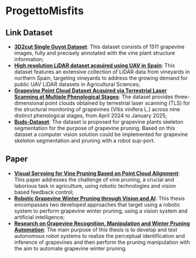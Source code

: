 # ProgettoMisfits

## Link Dataset
- [**3D2cut Single Guyot Dataset**](https://zenodo.org/records/7679898): This dataset consists of 1511 grapevine images, fully and precisely annotated with the vine plant structure information;
- [**High resolution LiDAR dataset acquired using UAV in Spain**](https://zenodo.org/records/8113105): This dataset features an extensive collection of LiDAR data from vineyards in northern Spain, targeting vineyards to address the growing demand for public UAV LiDAR datasets in Agricultural Sciences;
- [**Grapevine Point Cloud Dataset Acquired via Terrestrial Laser Scanning at Multiple Phenological Stages**](https://zenodo.org/records/16751664?utm_source=chatgpt.com): The dataset provides three-dimensional point clouds obtained by terrestrial laser scanning (TLS) for the structural monitoring of grapevines (Vitis vinifera L.) across nine distinct phenological stages, from April 2024 to January 2025;
- [**Buds-Dataset**](https://github.com/humain-lab/Buds-Dataset/tree/main): The dataset is proposed for grapevine plants skeleton segmentation for the purpose of grapevine pruning. Based on this dataset a computer vision solution could be implemented for grapevine skeleton segmentation and pruning with a robot sup-port.

## Paper
- [**Visual Servoing for Vine Pruning Based on Point Cloud Alignment**](https://github.com/PietroMiloTasinato/ProgettoMisfits/blob/main/material/papers/Visual%20Servoing%20for%20Vine%20Pruning%20Based%20on%20Point%20Cloud%20Alignment.pdf): This paper addresses the challenge of vine pruning, a crucial and laborious task in agriculture, using robotic technologies and vision based feedback control;
- [**Robotic Grapevine Winter Pruning through Vision and AI**](https://github.com/PietroMiloTasinato/ProgettoMisfits/blob/main/material/papers/Robotic%20Grapevine%20Winter%20Pruning%20through.pdf): This thesis encompasses two developed approaches that target using a robotic system to perform grapevine winter pruning, using a vision system and artificial intelligence;
- [**Research on Grapevine Recognition, Manipulation and Winter Pruning Automation**](https://github.com/PietroMiloTasinato/ProgettoMisfits/blob/main/material/papers/Research%20on%20Grapevine%20Recognition.pdf): The main purpose of this thesis is to develop and test autonomous robot systems to realize the perceptual identification and inference of grapevines and then perform the pruning manipulation with the aim to automate grapevine winter pruning.
